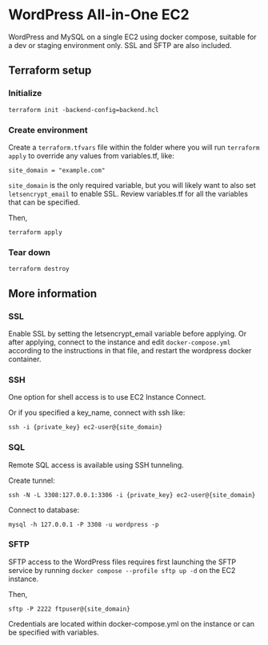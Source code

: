 # WordPress All-in-One EC2

WordPress and MySQL on a single EC2 using docker compose, suitable for a dev or staging environment only. SSL and SFTP are also included.

## Terraform setup

### Initialize

```
terraform init -backend-config=backend.hcl
```

### Create environment

Create a `terraform.tfvars` file within the folder where you will run `terraform apply` to override any values from variables.tf, like:
```
site_domain = "example.com"
```

`site_domain` is the only required variable, but you will likely want to also set `letsencrypt_email` to enable SSL. Review variables.tf for all the variables that can be specified.

Then,
```
terraform apply
```

### Tear down

```
terraform destroy
```

## More information

### SSL

Enable SSL by setting the letsencrypt_email variable before applying. Or after applying, connect to the instance and edit `docker-compose.yml` according to the instructions in that file, and restart the wordpress docker container.

### SSH

One option for shell access is to use EC2 Instance Connect.

Or if you specified a key_name, connect with ssh like:

```
ssh -i {private_key} ec2-user@{site_domain}
```

### SQL

Remote SQL access is available using SSH tunneling.

Create tunnel:
```
ssh -N -L 3308:127.0.0.1:3306 -i {private_key} ec2-user@{site_domain}
```

Connect to database:
```
mysql -h 127.0.0.1 -P 3308 -u wordpress -p
```

### SFTP

SFTP access to the WordPress files requires first launching the SFTP service by running `docker compose --profile sftp up -d` on the EC2 instance.

Then,
```
sftp -P 2222 ftpuser@{site_domain}
```

Credentials are located within docker-compose.yml on the instance or can be specified with variables.
